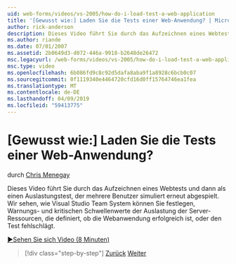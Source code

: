 ```yaml
---
uid: web-forms/videos/vs-2005/how-do-i-load-test-a-web-application
title: '[Gewusst wie:] Laden Sie die Tests einer Web-Anwendung? | Microsoft-Dokumentation'
author: rick-anderson
description: Dieses Video führt Sie durch das Aufzeichnen eines Webtests und dann als einen Auslastungstest, der mehrere Benutzer simuliert erneut abgespielt. Wir sehen wie Visual Studio...
ms.author: riande
ms.date: 07/01/2007
ms.assetid: 2b0649d3-d072-446a-9918-b2648de26472
msc.legacyurl: /web-forms/videos/vs-2005/how-do-i-load-test-a-web-application
msc.type: video
ms.openlocfilehash: 6b086fd9c8c92d5dafa8aba9f1a8928c6bcb0c07
ms.sourcegitcommit: 0f1119340e4464720cfd16d0ff15764746ea1fea
ms.translationtype: MT
ms.contentlocale: de-DE
ms.lasthandoff: 04/09/2019
ms.locfileid: "59413775"
---
```

# <a name="how-do-i-load-test-a-web-application"></a>[Gewusst wie:] Laden Sie die Tests einer Web-Anwendung?

durch [Chris Menegay](https://twitter.com/CMenegay)

Dieses Video führt Sie durch das Aufzeichnen eines Webtests und dann als einen Auslastungstest, der mehrere Benutzer simuliert erneut abgespielt. Wir sehen, wie Visual Studio Team System können Sie festlegen, Warnungs- und kritischen Schwellenwerte der Auslastung der Server-Ressourcen, die definiert, ob die Webanwendung erfolgreich ist, oder den Test fehlschlägt.

[&#9654;Sehen Sie sich Video (8 Minuten)](https://channel9.msdn.com/Blogs/ASP-NET-Site-Videos/how-do-i-load-test-a-web-application)

> [!div class="step-by-step"]
> [Zurück](how-do-i-practice-test-driven-development.md)
> [Weiter](how-do-i-tune-web-application-performance-with-profiling.md)
